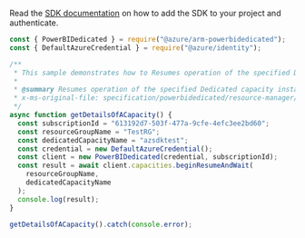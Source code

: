 Read the [SDK documentation](https://github.com/Azure/azure-sdk-for-js/blob/%40azure%2Farm-powerbidedicated_3.0.1/sdk/powerbidedicated/arm-powerbidedicated/README.md) on how to add the SDK to your project and authenticate.

```javascript
const { PowerBIDedicated } = require("@azure/arm-powerbidedicated");
const { DefaultAzureCredential } = require("@azure/identity");

/**
 * This sample demonstrates how to Resumes operation of the specified Dedicated capacity instance.
 *
 * @summary Resumes operation of the specified Dedicated capacity instance.
 * x-ms-original-file: specification/powerbidedicated/resource-manager/Microsoft.PowerBIdedicated/stable/2021-01-01/examples/resumeCapacity.json
 */
async function getDetailsOfACapacity() {
  const subscriptionId = "613192d7-503f-477a-9cfe-4efc3ee2bd60";
  const resourceGroupName = "TestRG";
  const dedicatedCapacityName = "azsdktest";
  const credential = new DefaultAzureCredential();
  const client = new PowerBIDedicated(credential, subscriptionId);
  const result = await client.capacities.beginResumeAndWait(
    resourceGroupName,
    dedicatedCapacityName
  );
  console.log(result);
}

getDetailsOfACapacity().catch(console.error);
```
